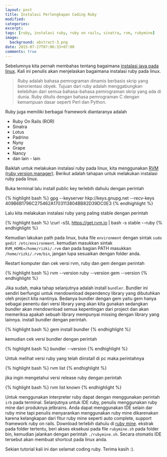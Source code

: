 ```yaml
---
layout: post
title: Instalasi Perlengkapan Coding Ruby
modified:
categories:
excerpt:
tags: [ruby, instalasi ruby, ruby on rails, sinatra, rvm, rubymine]
image:
  background: abstract-3.png
date: 2015-07-27T07:06:33+07:00
comments: true
---
```


Sebelumnya kita pernah membahas tentang bagaimana [instalasi java pada linux](http://rizkimufrizal.github.io/instalasi-perlengkapan-coding-java/). Kali ini penulis akan menjelaskan bagaimana instalasi ruby pada linux.

>Ruby adalah bahasa pemrograman dinamis berbasis skrip yang berorientasi obyek. Tujuan dari ruby adalah menggabungkan kelebihan dari semua bahasa-bahasa pemrograman skrip yang ada di dunia. Ruby ditulis dengan bahasa pemrograman C dengan kemampuan dasar seperti Perl dan Python.

Ruby juga memiliki berbagai framework diantaranya adalah

- Ruby On Rails (ROR)
- Sinatra
- Lotus
- Padrino
- Nyny
- Grape
- Nancy
- dan lain - lain

Baiklah untuk melakukan instalasi ruby pada linux, kita menggunakan [RVM (ruby version manager)](https://rvm.io/). Berikut adalah tahapan untuk melakukan instalasi ruby pada linux.

Buka terminal lalu install public key terlebih dahulu dengan perintah

{% highlight bash %}
gpg --keyserver hkp://keys.gnupg.net --recv-keys 409B6B1796C275462A1703113804BB82D39DC0E3
{% endhighlight %}

Lalu kita melakukan instalasi ruby yang paling stable dengan perintah

{% highlight bash %}
\curl -sSL https://get.rvm.io | bash -s stable --ruby
{% endhighlight %}

Kemudian lakukan path pada linux, buka file `environment` dengan sintak `sudo gedit /etc/environment`. kemudian masukkan sintak `RVM_HOME=/home/rizki/.rvm` dan pada bagian PATH masukkan `/home/rizki/.rvm/bin`, jangan lupa sesuaikan dengan folder anda.

Restart komputer dan cek versi rvm, ruby dan gem dengan perintah

{% highlight bash %}
rvm --version
ruby --version
gem --version
{% endhighlight %}

Jika sudah, maka tahap selanjutnya adalah install `bundler`. Bundler ini sendiri berfungsi untuk mendownload dependency library yang dibutuhkan oleh project kita nantinya. Bedanya bundler dengan gem yaitu gem hanya sebagai penentu dari versi library yang akan kita gunakan sedangkan bundler akan mendownload semua kepentingan dari project dan akan memeriksa apakah sebuah library mempunyai missing dengan library yang lainnya. install bundler dengan perintah.

{% highlight bash %}
gem install bundler
{% endhighlight %}

kemudian cek versi bundler dengan perintah

{% highlight bash %}
bundler --version
{% endhighlight %}

Untuk melihat versi ruby yang telah diinstall di pc maka perintahnya

{% highlight bash %}
rvm list
{% endhighlight %}

jika ingin mengetahui versi release ruby dengan perintah

{% highlight bash %}
rvm list known
{% endhighlight %}

Untuk menggunakan interpreter ruby dapat dengan menggunakan perintah `irb` pada terminal. Selanjutnya untuk IDE ruby, penulis menggunakan ruby mine dari produknya jetbrains. Anda dapat menggunakan IDE selain dar ruby mine tapi penulis menyarankan menggunakan ruby mine dikarenakan karena kelangkapan dari fitur ruby mine seperti auto complete, support framework ruby on rails. Download terlebih dahulu di [ruby mine](https://www.jetbrains.com/ruby/). ekstrak pada folder tertentu, beri akses eksekusi pada file `rubymine.sh` pada folder bin, kemudian jalankan dengan perintah `./rubymine.sh`. Secara otomatis IDE tersebut akan membuat shortcut pada linux anda.

Sekian tutorial kali ini dan selamat coding ruby. Terima kasih :).
